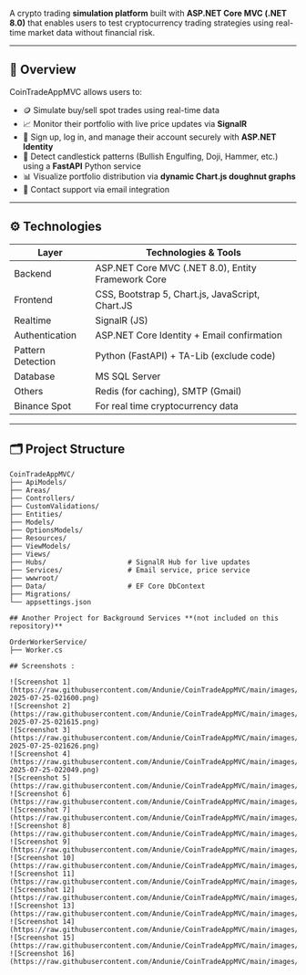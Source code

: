 A crypto trading **simulation platform** built with **ASP.NET Core MVC (.NET 8.0)** that enables users to test cryptocurrency trading strategies using real-time market data without financial risk.

---

## 📌 Overview

CoinTradeAppMVC allows users to:

- 🪙 Simulate buy/sell spot trades using real-time data
- 📈 Monitor their portfolio with live price updates via **SignalR**
- 🔐 Sign up, log in, and manage their account securely with **ASP.NET Identity**
- 🧠 Detect candlestick patterns (Bullish Engulfing, Doji, Hammer, etc.) using a **FastAPI** Python service
- 📊 Visualize portfolio distribution via **dynamic Chart.js doughnut graphs**
- 💬 Contact support via email integration

---

## ⚙️ Technologies

| Layer        | Technologies & Tools                                   |
|--------------|--------------------------------------------------------|
| Backend      | ASP.NET Core MVC (.NET 8.0), Entity Framework Core     |
| Frontend     | CSS, Bootstrap 5, Chart.js, JavaScript, Chart.JS       |
| Realtime     | SignalR   (JS)                                         |
| Authentication | ASP.NET Core Identity + Email confirmation           |
| Pattern Detection | Python (FastAPI) + TA-Lib (exclude code)          |
| Database     | MS SQL Server                                          |
| Others       | Redis (for caching), SMTP (Gmail)                      |
| Binance Spot | For real time cryptocurrency data                      |
---

## 🗂️ Project Structure

```plaintext
CoinTradeAppMVC/
├── ApiModels/
├── Areas/
├── Controllers/
├── CustomValidations/
├── Entities/
├── Models/
├── OptionsModels/
├── Resources/
├── ViewModels/
├── Views/
├── Hubs/                    # SignalR Hub for live updates
├── Services/                # Email service, price service
├── wwwroot/
├── Data/                    # EF Core DbContext
├── Migrations/
└── appsettings.json

## Another Project for Background Services **(not included on this repository)**

OrderWorkerService/
├── Worker.cs

## Screenshots :

![Screenshot 1](https://raw.githubusercontent.com/Andunie/CoinTradeAppMVC/main/images/screenshot-2025-07-25-021600.png)
![Screenshot 2](https://raw.githubusercontent.com/Andunie/CoinTradeAppMVC/main/images/screenshot-2025-07-25-021615.png)
![Screenshot 3](https://raw.githubusercontent.com/Andunie/CoinTradeAppMVC/main/images/screenshot-2025-07-25-021626.png)
![Screenshot 4](https://raw.githubusercontent.com/Andunie/CoinTradeAppMVC/main/images/screenshot-2025-07-25-022049.png)
![Screenshot 5](https://raw.githubusercontent.com/Andunie/CoinTradeAppMVC/main/images/1748710189580.jpg)
![Screenshot 6](https://raw.githubusercontent.com/Andunie/CoinTradeAppMVC/main/images/1748710189630.jpg)
![Screenshot 7](https://raw.githubusercontent.com/Andunie/CoinTradeAppMVC/main/images/1748710190188.jpg)
![Screenshot 8](https://raw.githubusercontent.com/Andunie/CoinTradeAppMVC/main/images/1748710190279.jpg)
![Screenshot 9](https://raw.githubusercontent.com/Andunie/CoinTradeAppMVC/main/images/1748710190310.jpg)
![Screenshot 10](https://raw.githubusercontent.com/Andunie/CoinTradeAppMVC/main/images/1748710190312.jpg)
![Screenshot 11](https://raw.githubusercontent.com/Andunie/CoinTradeAppMVC/main/images/1748710190416.jpg)
![Screenshot 12](https://raw.githubusercontent.com/Andunie/CoinTradeAppMVC/main/images/1748710190578.jpg)
![Screenshot 13](https://raw.githubusercontent.com/Andunie/CoinTradeAppMVC/main/images/1748710190596.jpg)
![Screenshot 14](https://raw.githubusercontent.com/Andunie/CoinTradeAppMVC/main/images/1748710190753.jpg)
![Screenshot 15](https://raw.githubusercontent.com/Andunie/CoinTradeAppMVC/main/images/1748710190770.jpg)
![Screenshot 16](https://raw.githubusercontent.com/Andunie/CoinTradeAppMVC/main/images/1748710190776.jpg)

